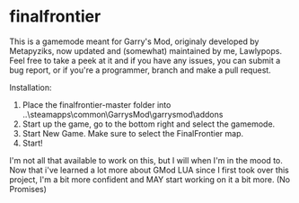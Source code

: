 # finalfrontier

This is a gamemode meant for Garry's Mod, originaly developed by Metapyziks, now updated and (somewhat) maintained by me, Lawlypops.
Feel free to take a peek at it and if you have any issues, you can submit a bug report, or if you're a programmer, branch and make a pull request.

Installation:
1. Place the finalfrontier-master folder into ..\steamapps\common\GarrysMod\garrysmod\addons
2. Start up the game, go to the bottom right and select the gamemode.
3. Start New Game. Make sure to select the FinalFrontier map.
4. Start!

I'm not all that available to work on this, but I will when I'm in the mood to.
Now that i've learned a lot more about GMod LUA since I first took over this project, I'm a bit more confident and MAY start working on it a bit more. (No Promises)

